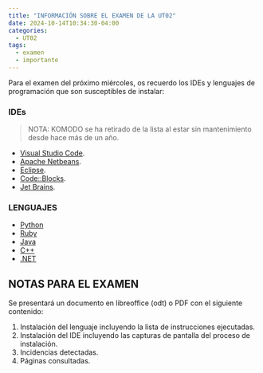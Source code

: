 ```yaml
---
title: "INFORMACIÓN SOBRE EL EXAMEN DE LA UT02"
date: 2024-10-14T10:34:30-04:00
categories:
  - UT02
tags:
  - examen
  - importante
---
```


Para el examen del próximo miércoles, os recuerdo los IDEs y lenguajes de programación que son susceptibles de instalar:

### IDEs

> NOTA: KOMODO se ha retirado de la lista al estar sin mantenimiento desde hace más de un año.

- [Visual Studio Code](https://code.visualstudio.com/).
- [Apache Netbeans](https://netbeans.apache.org/front/main/index.html).
- [Eclipse](https://eclipseide.org/).
- [Code::Blocks](https://www.codeblocks.org/).
- [Jet Brains](https://www.jetbrains.com/es-es/).

### LENGUAJES


- [Python](https://www.python.org/)
- [Ruby](https://www.ruby-lang.org/es/)
- [Java](https://www.java.com/es/)
- [C++](https://es.wikipedia.org/wiki/C++)
- [.NET](https://dotnet.microsoft.com/es-es/download)

## NOTAS PARA EL EXAMEN

Se presentará un documento en libreoffice (odt) o PDF con el siguiente contenido:

1. Instalación del lenguaje incluyendo la lista de instrucciones ejecutadas.
2. Instalación del IDE incluyendo las capturas de pantalla del proceso de instalación.
3. Incidencias detectadas.
4. Páginas consultadas.